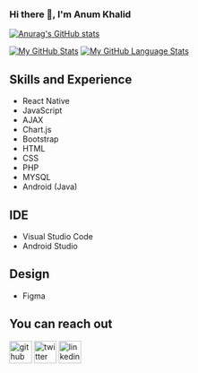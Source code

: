 ### Hi there 👋, I'm Anum Khalid
[![Anurag's GitHub stats](https://github-readme-stats.vercel.app/api?username=byanum)](https://github.com/anuraghazra/github-readme-stats)


[![My GitHub Stats](https://github-readme-stats.vercel.app/api/?username=byanum&count_private=true&theme=tokyonight&showicons=true)]()
[![My GitHub Language Stats](https://github-readme-stats.vercel.app/api/top-langs/?username=byanum&langs_count=5&theme=tokyonight)]()

## Skills and Experience
* React Native
* JavaScript
* AJAX
* Chart.js
* Bootstrap
* HTML
* CSS
* PHP
* MYSQL
* Android (Java)

## IDE
* Visual Studio Code
* Android Studio

## Design
* Figma

## You can reach out 
[<img src='https://cdn.jsdelivr.net/npm/simple-icons@3.0.1/icons/github.svg' alt='github' height='40'>](https://github.com/byanum)  [<img src='https://cdn.jsdelivr.net/npm/simple-icons@3.0.1/icons/twitter.svg' alt='twitter' height='40'>](https://twitter.com/anumkhaled)  [<img src='https://cdn.jsdelivr.net/npm/simple-icons@3.0.1/icons/linkedin.svg' alt='linkedin' height='40'>](https://www.linkedin.com/in/anum-khalid-842b23203/)    

